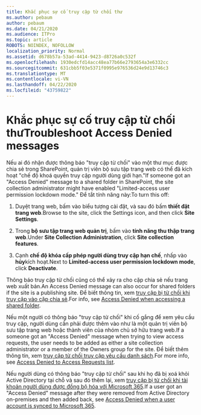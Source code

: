 ```yaml
---
title: Khắc phục sự cố truy cập từ chối thư
ms.author: pebaum
author: pebaum
ms.date: 04/21/2020
ms.audience: ITPro
ms.topic: article
ROBOTS: NOINDEX, NOFOLLOW
localization_priority: Normal
ms.assetid: d678b57a-53ad-4414-9423-d8726a0c532f
ms.openlocfilehash: 1930edcfd14acc48ea77b66e2793654a3e6332cc
ms.sourcegitcommit: 631cbb5f03e5371f0995e976536d24e9d13746c3
ms.translationtype: MT
ms.contentlocale: vi-VN
ms.lasthandoff: 04/22/2020
ms.locfileid: "43759822"
---
```

# <a name="troubleshoot-access-denied-messages"></a><span data-ttu-id="e40bf-102">Khắc phục sự cố truy cập từ chối thư</span><span class="sxs-lookup"><span data-stu-id="e40bf-102">Troubleshoot Access Denied messages</span></span>

<span data-ttu-id="e40bf-103">Nếu ai đó nhận được thông báo "truy cập từ chối" vào một thư mục được chia sẻ trong SharePoint, quản trị viên bộ sưu tập trang web có thể đã kích hoạt "chế độ khoá quyền truy cập người dùng giới hạn."</span><span class="sxs-lookup"><span data-stu-id="e40bf-103">If someone got an "Access Denied" message to a shared folder in SharePoint, the site collection administrator might have enabled "Limited-access user permission lockdown mode."</span></span> <span data-ttu-id="e40bf-104">Để tắt tính năng này:</span><span class="sxs-lookup"><span data-stu-id="e40bf-104">To turn this off:</span></span> 
  
1. <span data-ttu-id="e40bf-105">Duyệt trang web, bấm vào biểu tượng cài đặt, và sau đó bấm **thiết đặt trang web**.</span><span class="sxs-lookup"><span data-stu-id="e40bf-105">Browse to the site, click the Settings icon, and then click **Site Settings**.</span></span>
    
2. <span data-ttu-id="e40bf-106">Trong **bộ sưu tập trang web quản trị**, bấm vào **tính năng thu thập trang web**.</span><span class="sxs-lookup"><span data-stu-id="e40bf-106">Under **Site Collection Administration**, click **Site collection features**.</span></span>
    
3. <span data-ttu-id="e40bf-107">Cạnh **chế độ khóa cấp phép người dùng truy cập hạn chế**, nhấp vào **hủy**kích hoạt.</span><span class="sxs-lookup"><span data-stu-id="e40bf-107">Next to **Limited-access user permission lockdown mode**, click **Deactivate**.</span></span>
    
<span data-ttu-id="e40bf-108">Thông báo truy cập từ chối cũng có thể xảy ra cho cặp chia sẻ nếu trang web xuất bản.</span><span class="sxs-lookup"><span data-stu-id="e40bf-108">An Access Denied message can also occur for shared folders if the site is a publishing site.</span></span> <span data-ttu-id="e40bf-109">Để biết thông tin, xem [truy cập bị từ chối khi truy cập vào cặp chia sẻ](https://go.microsoft.com/fwlink/?linkid=2004317).</span><span class="sxs-lookup"><span data-stu-id="e40bf-109">For info, see [Access Denied when accessing a shared folder](https://go.microsoft.com/fwlink/?linkid=2004317).</span></span>
  
<span data-ttu-id="e40bf-110">Nếu một người có thông báo "truy cập từ chối" khi cố gắng để xem yêu cầu truy cập, người dùng cần phải được thêm vào như là một quản trị viên bộ sưu tập trang web hoặc thành viên của nhóm chủ sở hữu trang web.</span><span class="sxs-lookup"><span data-stu-id="e40bf-110">If a someone got an "Access Denied" message when trying to view access requests, the user needs to be added as either a site collection administrator or a member of the Owners group for the site.</span></span> <span data-ttu-id="e40bf-111">Để biết thêm thông tin, xem [truy cập từ chối truy cập yêu cầu danh sách](https://go.microsoft.com/fwlink/?linkid=2004220).</span><span class="sxs-lookup"><span data-stu-id="e40bf-111">For more info, see [Access Denied to Access Requests list](https://go.microsoft.com/fwlink/?linkid=2004220).</span></span>
  
<span data-ttu-id="e40bf-112">Nếu người dùng có thông báo "truy cập từ chối" sau khi họ đã bị xoá khỏi Active Directory tại chỗ và sau đó thêm lại, xem [truy cập bị từ chối khi tài khoản người dùng được đồng bộ hóa với Microsoft 365](https://go.microsoft.com/fwlink/?linkid=2004318).</span><span class="sxs-lookup"><span data-stu-id="e40bf-112">If a user got an "Access Denied" message after they were removed from Active Directory on-premises and then added back, see [Access Denied when a user account is synced to Microsoft 365](https://go.microsoft.com/fwlink/?linkid=2004318).</span></span>
  

